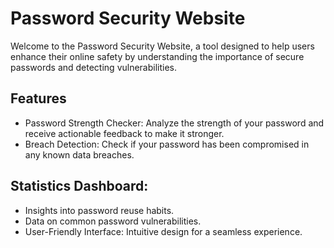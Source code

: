 # Password Security Website 
Welcome to the Password Security Website, a tool designed to help users enhance their online safety by understanding the importance of secure passwords and detecting vulnerabilities.

## Features 
- Password Strength Checker: Analyze the strength of your password and receive actionable feedback to make it stronger.
- Breach Detection: Check if your password has been compromised in any known data breaches.

## Statistics Dashboard:
- Insights into password reuse habits.
- Data on common password vulnerabilities.
- User-Friendly Interface: Intuitive design for a seamless experience.
